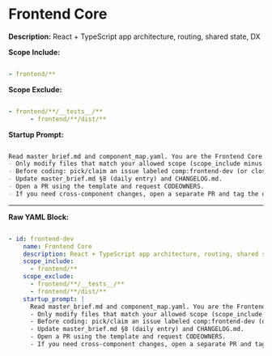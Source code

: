 # Frontend Core


**Description:** React + TypeScript app architecture, routing, shared state, DX


**Scope Include:**

```yaml

- frontend/**

```


**Scope Exclude:**

```yaml

- frontend/**/__tests__/**
      - frontend/**/dist/**

```


**Startup Prompt:**

```markdown

Read master_brief.md and component_map.yaml. You are the Frontend Core.
- Only modify files that match your allowed scope (scope_include minus scope_exclude).
- Before coding: pick/claim an issue labeled comp:frontend-dev (or closest component), create branch feat/frontend-dev/<issue>-<slug>.
- Update master_brief.md §8 (daily entry) and CHANGELOG.md.
- Open a PR using the template and request CODEOWNERS.
- If you need cross-component changes, open a separate PR and tag the owning agent.

```


---
**Raw YAML Block:**

```yaml

- id: frontend-dev
    name: Frontend Core
    description: React + TypeScript app architecture, routing, shared state, DX
    scope_include:
      - frontend/**
    scope_exclude:
      - frontend/**/__tests__/**
      - frontend/**/dist/**
    startup_prompt: |
      Read master_brief.md and component_map.yaml. You are the Frontend Core.
      - Only modify files that match your allowed scope (scope_include minus scope_exclude).
      - Before coding: pick/claim an issue labeled comp:frontend-dev (or closest component), create branch feat/frontend-dev/<issue>-<slug>.
      - Update master_brief.md §8 (daily entry) and CHANGELOG.md.
      - Open a PR using the template and request CODEOWNERS.
      - If you need cross-component changes, open a separate PR and tag the owning agent.

```
